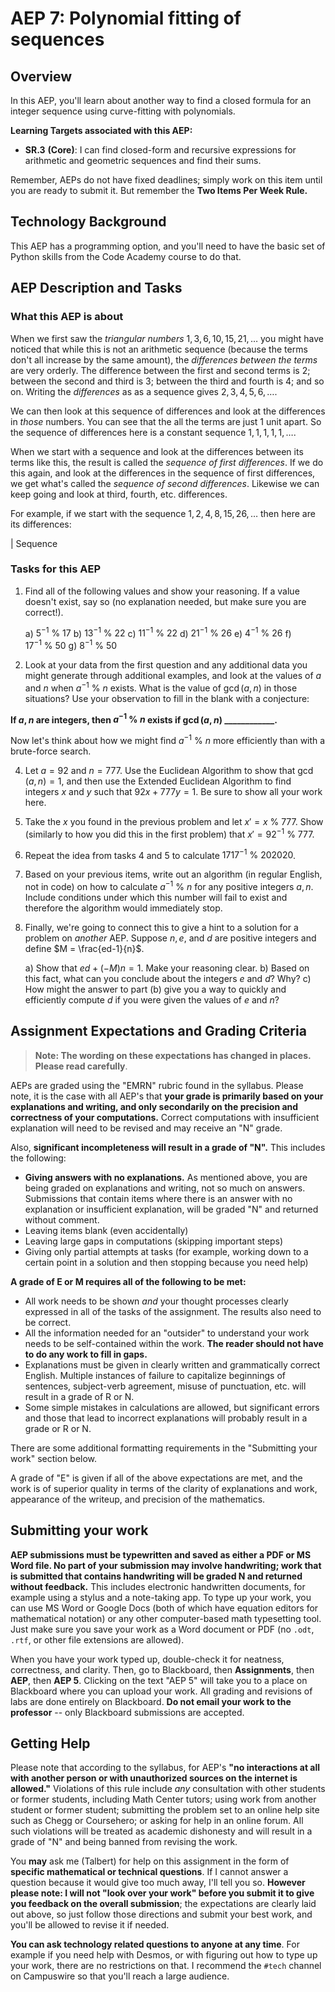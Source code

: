 # AEP 7: Polynomial fitting of sequences

## Overview 

In this AEP, you'll learn about another way to find a closed formula for an integer sequence using curve-fitting with polynomials. 

**Learning Targets associated with this AEP:**

-   **SR.3**  **(Core)**: I can find closed-form and recursive expressions for arithmetic and geometric sequences and find their sums.

Remember, AEPs do not have fixed deadlines; simply work on this item until you are ready to submit it. But remember the **Two Items Per Week Rule.** 

## Technology Background

This AEP has a programming option, and you'll need to have the basic set of Python skills from the Code Academy course to do that. 

## AEP Description and Tasks 

### What this AEP is about
 
When we first saw the *triangular numbers* $1, 3, 6, 10, 15, 21, \dots$ you might have noticed that while this is not an arithmetic sequence (because the terms don't all increase by the same amount), the *differences between the terms* are very orderly. The difference between the first and second terms is $2$; between the second and third is $3$; between the third and fourth is $4$; and so on. Writing the *differences* as as a sequence gives $2, 3, 4, 5, 6, \dots$. 

We can then look at this sequence of differences and look at the differences in *those* numbers. You can see that the all the terms are just 1 unit apart. So the sequence of differences here is a constant sequence $1,1,1,1,1,\dots$. 

When we start with a sequence and look at the differences between its terms like this, the result is called the *sequence of first differences*. If we do this again, and look at the differences in the sequence of first differences, we get what's called the *sequence of second differences*. Likewise we can keep going and look at third, fourth, etc. differences. 

For example, if we start with the sequence $1,2,4,8,15,26,\dots$ then here are its differences: 

| Sequence


### Tasks for this AEP

1. Find all of the following values and show your reasoning. If a value doesn't exist, say so (no explanation needed, but make sure you are correct!). 

   a) $5^{-1} \ \% \ 17$
   b) $13^{-1} \ \% \ 22$
   c) $11^{-1} \ \% \ 22$
   d) $21^{-1} \ \% \ 26$
   e) $4^{-1} \ \% \ 26$
   f) $17^{-1} \ \% \ 50$
   g) $8^{-1} \ \% \ 50$

2. Look at your data from the first question and any additional data you might generate through additional examples, and look at the values of $a$ and $n$ when $a^{-1} \ \% \ n$ exists. What is the value of $\gcd(a,n)$ in those situations? Use your observation to fill in the blank with a conjecture: 
 
**If $a,n$ are integers, then $a^{-1} \ \% \ n$ exists  if $\gcd(a,n)$ ____________.**

Now let's think about how we might find $a^{-1} \ \% \ n$ more efficiently than with a brute-force search. 

4. Let $a = 92$ and $n = 777$. Use the Euclidean Algorithm to show that $\gcd(a,n) = 1$, and then use the Extended Euclidean Algorithm to find integers $x$ and $y$ such that $92x + 777y = 1$. Be sure to show all your work here. 
5. Take the $x$ you found in the previous problem and let $x' = x \ \% \ 777$. Show (similarly to how you did this in the first problem) that $x' = 92^{-1} \ \% \ 777$. 
6. Repeat the idea from tasks 4 and 5 to calculate $1717^{-1} \ \% \ 202020$. 
7. Based on your previous items, write out an algorithm (in regular English, not in code) on how to calculate $a^{-1} \ \% \ n$ for any positive integers $a,n$. Include conditions under which this number will fail to exist and therefore the algorithm would immediately stop. 


8. Finally, we're going to connect this to give a hint to a solution for a problem on *another* AEP. Suppose $n, e$, and $d$ are positive integers and define $M = \frac{ed-1}{n}$. 

   a) Show that $ed + (-M)n = 1$. Make your reasoning clear. 
   b) Based on this fact, what can you conclude about the integers $e$ and $d$? Why? 
   c) How might the answer to part (b) give you a way to quickly and efficiently compute $d$ if you were given the values of $e$ and $n$? 

## Assignment Expectations and Grading Criteria 

>**Note: The wording on these expectations has changed in places. Please read carefully**. 

AEPs are graded using the "EMRN" rubric found in the syllabus. Please note, it is the case with all AEP's that **your grade is primarily based on your explanations and writing, and only secondarily on the precision and correctness of your computations.** Correct computations with insufficient explanation will need to be revised and may receive an "N" grade. 

Also, **significant incompleteness will result in a grade of "N".** This includes the following: 

- **Giving answers with no explanations.** As mentioned above, you are being graded on explanations and writing, not so much on answers. Submissions that contain items where there is an answer with no explanation or insufficient explanation, will be graded "N" and returned without comment.
- Leaving items blank (even accidentally)
- Leaving large gaps in computations (skipping important steps) 
- Giving only partial attempts at tasks (for example, working down to a certain point in a solution and then stopping because you need help) 



**A grade of E or M requires all of the following to be met:**

- All work needs to be shown *and* your thought processes clearly expressed in all of the tasks of the assignment. The results also need to be correct. 
- All the information needed for an "outsider" to understand your work needs to be self-contained within the work. **The reader should not have to do any work to fill in gaps.** 
- Explanations must be given in clearly written and grammatically correct English. Multiple instances of failure to capitalize beginnings of sentences, subject-verb agreement, misuse of punctuation, etc. will result in a grade of R or N. 
- Some simple mistakes in calculations are allowed, but significant errors and those that lead to incorrect explanations will probably result in a grade or R or N. 


There are some additional formatting requirements in the "Submitting your work" section below. 


A grade of "E" is given if all of the above expectations are met, and the work is of superior quality in terms of the clarity of explanations and work, appearance of the writeup, and precision of the mathematics. 



## Submitting your work 

**AEP submissions must be typewritten and saved as either a PDF or MS Word file. No part of your submission may involve handwriting; work that is submitted that contains handwriting will be graded N and returned without feedback.** This includes electronic handwritten documents, for example using a stylus and a note-taking app. To type up your work, you can use MS Word or Google Docs (both of which have equation editors for mathematical notation) or any other computer-based math typesetting tool. Just make sure you save your work as a Word document or PDF (no `.odt`, `.rtf`, or other file extensions are allowed).

When you have your work typed up, double-check it for neatness, correctness, and clarity. Then, go to Blackboard, then **Assignments**, then **AEP**, then **AEP 5**. Clicking on the text "AEP 5" will take you to a place on Blackboard where you can upload your work. All grading and revisions of labs are done entirely on Blackboard. **Do not email your work to the professor** -- only Blackboard submissions are accepted.

## Getting Help

Please note that according to the syllabus, for AEP's **"no interactions at all with another person or with unauthorized sources on the internet is allowed."** Violations of this rule include *any* consultation with other students or former students, including Math Center tutors; using work from another student or former student; submitting the problem set to an online help site such as Chegg or Coursehero; or asking for help in an online forum. All such violations will be treated as academic dishonesty and will result in a grade of "N" and being banned from revising the work. 

You **may** ask me (Talbert) for help on this assignment in the form of **specific mathematical or technical questions**. If I cannot answer a question because it would give too much away, I'll tell you so. **However please note: I will not "look over your work" before you submit it to give you feedback on the overall submission**; the expectations are clearly laid out above, so just follow those directions and submit your best work, and you'll be allowed to revise it if needed. 
 
**You can ask technology related questions to anyone at any time**. For example if you need help with Desmos, or with figuring out how to type up your work, there are no restrictions on that. I recommend the `#tech` channel on Campuswire so that you'll reach a large audience. 
<!--stackedit_data:
eyJoaXN0b3J5IjpbMzY5MzUwOTQwXX0=
-->